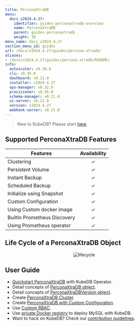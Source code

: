 ```yaml
---
title: PerconaXtraDB
menu:
  docs_v2024.4.27:
    identifier: guides-perconaxtradb-overview
    name: PerconaXtraDB
    parent: guides-perconaxtradb
    weight: 10
menu_name: docs_v2024.4.27
section_menu_id: guides
url: /docs/v2024.4.27/guides/percona-xtradb/
aliases:
- /docs/v2024.4.27/guides/percona-xtradb/README/
info:
  autoscaler: v0.30.0
  cli: v0.45.0
  dashboard: v0.21.0
  installer: v2024.4.27
  ops-manager: v0.32.0
  provisioner: v0.45.0
  schema-manager: v0.21.0
  ui-server: v0.21.0
  version: v2024.4.27
  webhook-server: v0.21.0
---
```


> New to KubeDB? Please start [here](/docs/v2024.4.27/README).

## Supported PerconaXtraDB Features

| Features                                                | Availability |
| ------------------------------------------------------- | :----------: |
| Clustering                                              |   &#10003;   |
| Persistent Volume                                       |   &#10003;   |
| Instant Backup                                          |   &#10003;   |
| Scheduled Backup                                        |   &#10003;   |
| Initialize using Snapshot                               |   &#10003;   |
| Custom Configuration                                    |   &#10003;   |
| Using Custom docker image                               |   &#10003;   |
| Builtin Prometheus Discovery                            |   &#10003;   |
| Using Prometheus operator                               |   &#10003;   |

## Life Cycle of a PerconaXtraDB Object

<p align="center">
  <img alt="lifecycle"  src="/docs/v2024.4.27/guides/percona-xtradb/images/perconaxtradb-lifecycle.svg" >
</p>

## User Guide

- [Quickstart PerconaXtraDB](/docs/v2024.4.27/guides/percona-xtradb/quickstart/overview) with KubeDB Operator.
- Detail concepts of [PerconaXtraDB object](/docs/v2024.4.27/guides/percona-xtradb/concepts/perconaxtradb).
- Detail concepts of [PerconaXtraDBVersion object](/docs/v2024.4.27/guides/percona-xtradb/concepts/perconaxtradb-version).
- Create [PerconaXtraDB Cluster](/docs/v2024.4.27/guides/percona-xtradb/clustering/galera-cluster).
- Create [PerconaXtraDB with Custom Configuration](/docs/v2024.4.27/guides/percona-xtradb/configuration/using-config-file).
- Use [Custom RBAC](/docs/v2024.4.27/guides/percona-xtradb/custom-rbac/using-custom-rbac).
- Use [private Docker registry](/docs/v2024.4.27/guides/percona-xtradb/private-registry/quickstart) to deploy MySQL with KubeDB.
- Want to hack on KubeDB? Check our [contribution guidelines](/docs/v2024.4.27/CONTRIBUTING).
